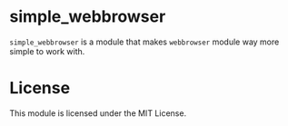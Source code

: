# simple_webbrowser
`simple_webbrowser` is a module that makes `webbrowser` module way more simple to work with.

# License
This module is licensed under the MIT License.